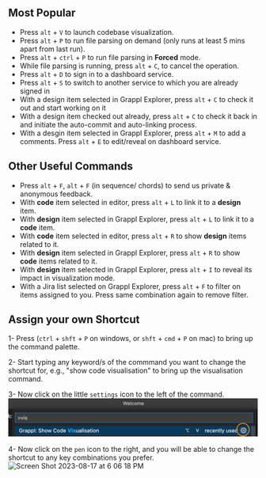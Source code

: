 ## Most Popular
- Press `alt` + `V` to launch codebase visualization.
- Press `alt` + `P` to run file parsing on demand (only runs at least 5 mins apart from last run).
- Press `alt` + `ctrl` + `P` to run file parsing in **Forced** mode.
- While file parsing is running, press `alt` + `C`, to cancel the operation.
- Press `alt` + `D` to sign in to a dashboard service.
- Press `alt` + `S` to switch to another service to which you are already signed in
- With a design item selected in Grappl Explorer, press `alt` + `C` to check it out and start working on it
- With a design item checked out already, press `alt` + `C` to check it back in and initiate the auto-commit and auto-linking process.
- With a desgin item selected in Grappl Explorer, press `alt` + `M` to add a comments. Press `alt` + `E` to edit/reveal on dashboard service.

## Other Useful Commands
- Press `alt` + `F`, `alt` + `F` (in sequence/ chords) to send us private & anonymous feedback.
- With **code** item selected in editor, press `alt` + `L` to link it to a **design** item.
- With **design** item selected in Grappl Explorer, press `alt` + `L` to link it to a **code** item.
- With **code** item selected in editor, press `alt` + `R` to show **design** items related to it.
- With **design** item selected in Grappl Explorer, press `alt` + `R` to show **code** items related to it.
- With **design** item selected in Grappl Explorer, press `alt` + `I` to reveal its impact in visualization mode.
- With a Jira list selected on Grappl Explorer, press `alt` + `F` to filter on items assigned to you. Press same combination again to remove filter.



## Assign your own Shortcut
1- Press (`ctrl` + `shft` + `P` on windows, or `shft` + `cmd` + `P` on mac) to bring up the command palette.

2- Start typing any keyword/s of the commmand you want to change the shortcut for, e.g., "show code visualisation" to bring up the visualisation command.

3- Now click on the little `settings` icon to the left of the command.
![](https://raw.githubusercontent.com/Blaiski/Grappl/main/images/change%20keybindings1.png)

4- Now click on the `pen` icon to the right, and you will be able to change the shortcut to any key combinations you prefer.
![Screen Shot 2023-08-17 at 6 06 18 PM](https://github.com/Blaiski/Grappl/assets/31612240/75f9ca28-8bdd-445f-99ec-f0b8fd25acfc)

